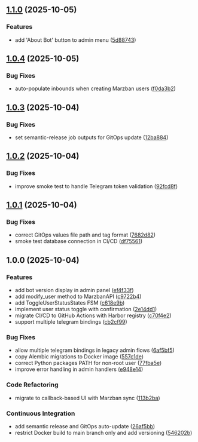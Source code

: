 ## [1.1.0](https://github.com/GezzyDax/marzban-telegram-bot/compare/v1.0.4...v1.1.0) (2025-10-05)

### Features

* add 'About Bot' button to admin menu ([5d88743](https://github.com/GezzyDax/marzban-telegram-bot/commit/5d88743b1501462d036a76d33b2736d625217cd1))

## [1.0.4](https://github.com/GezzyDax/marzban-telegram-bot/compare/v1.0.3...v1.0.4) (2025-10-05)

### Bug Fixes

* auto-populate inbounds when creating Marzban users ([f0da3b2](https://github.com/GezzyDax/marzban-telegram-bot/commit/f0da3b2fca82dfbe4fc2ecd675391e4497c2f2b9))

## [1.0.3](https://github.com/GezzyDax/marzban-telegram-bot/compare/v1.0.2...v1.0.3) (2025-10-04)

### Bug Fixes

* set semantic-release job outputs for GitOps update ([12ba884](https://github.com/GezzyDax/marzban-telegram-bot/commit/12ba8843302fcccb05db814a9f1cb04bb892b36d))

## [1.0.2](https://github.com/GezzyDax/marzban-telegram-bot/compare/v1.0.1...v1.0.2) (2025-10-04)

### Bug Fixes

* improve smoke test to handle Telegram token validation ([92fcd8f](https://github.com/GezzyDax/marzban-telegram-bot/commit/92fcd8fa58d00baf34ff586e3f31fc25c131619d))

## [1.0.1](https://github.com/GezzyDax/marzban-telegram-bot/compare/v1.0.0...v1.0.1) (2025-10-04)

### Bug Fixes

* correct GitOps values file path and tag format ([7682d82](https://github.com/GezzyDax/marzban-telegram-bot/commit/7682d82b9ec554a9796e585698565a7dd5878b2d))
* smoke test database connection in CI/CD ([df75561](https://github.com/GezzyDax/marzban-telegram-bot/commit/df75561a5c240ce3847c820bdc2df44dbb5b125d))

## 1.0.0 (2025-10-04)

### Features

* add bot version display in admin panel ([ef4f33f](https://github.com/GezzyDax/marzban-telegram-bot/commit/ef4f33fc50c3a6cbe2378d2bc13dca17a6800348))
* add modify_user method to MarzbanAPI ([c9722b4](https://github.com/GezzyDax/marzban-telegram-bot/commit/c9722b40eb04eb76392b8852fad59f8964992284))
* add ToggleUserStatusStates FSM ([c618e9b](https://github.com/GezzyDax/marzban-telegram-bot/commit/c618e9b632eef1e570477554f08b82a9c89aa7a1))
* implement user status toggle with confirmation ([2e14dd1](https://github.com/GezzyDax/marzban-telegram-bot/commit/2e14dd13e9457205fb0c7098882c642949436bb3))
* migrate CI/CD to GitHub Actions with Harbor registry ([c70f4e2](https://github.com/GezzyDax/marzban-telegram-bot/commit/c70f4e29ba1ebb02aea7d8bd1e7e01ddcd7d0026))
* support multiple telegram bindings ([cb2cf99](https://github.com/GezzyDax/marzban-telegram-bot/commit/cb2cf99ba4d46d8e72924a10038cf3c0d1138349))

### Bug Fixes

* allow multiple telegram bindings in legacy admin flows ([6af5bf5](https://github.com/GezzyDax/marzban-telegram-bot/commit/6af5bf57ac72e5ff802890e7c11d361b721b4ca7))
* copy Alembic migrations to Docker image ([557c1de](https://github.com/GezzyDax/marzban-telegram-bot/commit/557c1de60adf030d981635569231d918647b3b5b))
* correct Python packages PATH for non-root user ([77fba5e](https://github.com/GezzyDax/marzban-telegram-bot/commit/77fba5ecd764d38ef00fc8cffe275f7141429f5f))
* improve error handling in admin handlers ([e948e14](https://github.com/GezzyDax/marzban-telegram-bot/commit/e948e14fba10f47f7a4463c23d228b6def887aa8))

### Code Refactoring

* migrate to callback-based UI with Marzban sync ([113b2ba](https://github.com/GezzyDax/marzban-telegram-bot/commit/113b2ba8a5928a6d98b226491aec598e8362173a))

### Continuous Integration

* add semantic release and GitOps auto-update ([26af5bb](https://github.com/GezzyDax/marzban-telegram-bot/commit/26af5bb1cf343f7d06f2dfffc815f64e9da67c1b))
* restrict Docker build to main branch only and add versioning ([546202b](https://github.com/GezzyDax/marzban-telegram-bot/commit/546202b6103346cf2f4a88299a49de153d95e8a2))

